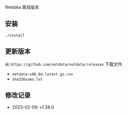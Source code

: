 Netdata 离线版本

## 安装

```
./install
```

## 更新版本

从 `https://github.com/netdata/netdata/releases` 下载文件:

- `netdata-x86_64-latest.gz.run`
- `sha256sums.txt`

## 修改记录

- 2023-02-09: v1.38.0
